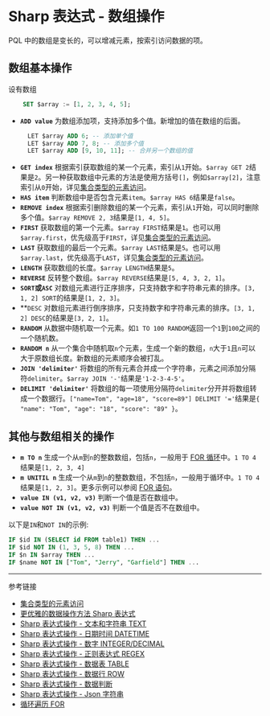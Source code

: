 # Sharp 表达式 - 数组操作

PQL 中的数组是变长的，可以增减元素，按索引访问数据的项。

## 数组基本操作

设有数组

```sql
    SET $array := [1, 2, 3, 4, 5];
```

* **`ADD value`** 为数组添加项，支持添加多个值。新增加的值在数组的后面。
  ```sql
    LET $array ADD 6; -- 添加单个值
    LET $array ADD 7, 8; -- 添加多个值
    LET $array ADD [9, 10, 11]; -- 合并另一个数组的值
  ```
* **`GET index`** 根据索引获取数组的某一个元素，索引从`1`开始。`$array GET 2`结果是`2`。另一种获取数组中元素的方法是使用方括号`[]`，例如`$array[2]`，注意索引从`0`开始，详见[集合类型的元素访问](/pql/collection.md)。
* **`HAS item`** 判断数组中是否包含元素`item`。`$array HAS 6`结果是`false`。
* **`REMOVE index`** 根据索引删除数组的某一个元素，索引从`1`开始，可以同时删除多个值。`$array REMOVE 2, 3`结果是`[1, 4, 5]`。
* **`FIRST`** 获取数组的第一个元素。`$array FIRST`结果是`1`。也可以用`$array.first`，优先级高于`FIRST`，详见[集合类型的元素访问](/pql/collection.md)。
* **`LAST`** 获取数组的最后一个元素。`$array LAST`结果是`5`。也可以用`$array.last`，优先级高于`LAST`，详见[集合类型的元素访问](/pql/collection.md)。
* **`LENGTH`** 获取数组的长度。`$array LENGTH`结果是`5`。
* **`REVERSE`** 反转整个数组。`$array REVERSE`结果是`[5, 4, 3, 2, 1]`。
* **`SORT`或`ASC`** 对数组元素进行正序排序，只支持数字和字符串元素的排序。`[3, 1, 2] SORT`的结果是`[1, 2, 3]`。
* **`DESC` 对数组元素进行倒序排序，只支持数字和字符串元素的排序。`[3, 1, 2] DESC`的结果是`[3, 2, 1]`。
* **`RANDOM`** 从数据中随机取一个元素。如`1 TO 100 RANDOM`返回一个`1`到`100`之间的一个随机数。
* **`RANDOM n`** 从一个集合中随机取`n`个元素，生成一个新的数组，`n`大于`1`且`n`可以大于原数组长度。新数组的元素顺序会被打乱。
* **`JOIN 'delimiter'`** 将数组的所有元素合并成一个字符串，元素之间添加分隔符`delimiter`。`$array JOIN '-'`结果是`'1-2-3-4-5'`。
* **`DELIMIT 'delimiter'`** 将数组的每一项使用分隔符`delimiter`分开并将数组转成一个数据行。`["name=Tom", "age=18", "score=89"] DELIMIT '='`结果是`{ "name": "Tom", "age": "18", "score": "89" }`。

## 其他与数组相关的操作

* **`m TO n`** 生成一个从`m`到`n`的整数数组，包括`n`，一般用于 [FOR 循环](/pql/for.md)中。`1 TO 4`结果是`[1, 2, 3, 4]`
* **`m UNITIL n`** 生成一个从`m`到`n`的整数数组，不包括`n`，一般用于循环中。`1 TO 4`结果是`[1, 2, 3]`。更多示例可以参阅 [FOR 语句](/pql/for.md)。
* **`value IN (v1, v2, v3)`** 判断一个值是否在数组中。
* **`value NOT IN (v1, v2, v3)`**  判断一个值是否不在数组中。

以下是`IN`和`NOT IN`的示例:

```sql
IF $id IN (SELECT id FROM table1) THEN ...
IF $id NOT IN (1, 3, 5, 8) THEN ...
IF $n IN $array THEN ...
IF $name NOT IN ["Tom", "Jerry", "Garfield"] THEN ...
```

---
参考链接

* [集合类型的元素访问](/pql/collection.md)
* [更优雅的数据操作方法 Sharp 表达式](/pql/sharp.md)
* [Sharp 表达式操作 - 文本和字符串 TEXT](/pql/sharp-text.md)
* [Sharp 表达式操作 - 日期时间 DATETIME](/pql/sharp-datetime.md)
* [Sharp 表达式操作 - 数字 INTEGER/DECIMAL](/pql/sharp-numeric.md)
* [Sharp 表达式操作 - 正则表达式 REGEX](/pql/sharp-regex.md)
* [Sharp 表达式操作 - 数据表 TABLE](/pql/sharp-table.md)
* [Sharp 表达式操作 - 数据行 ROW](/pql/sharp-row.md)
* [Sharp 表达式操作 - 数据判断](/pql/sharp-if.md)
* [Sharp 表达式操作 - Json 字符串](/pql/sharp-json.md)
* [循环遍历 FOR](/pql/for.md)